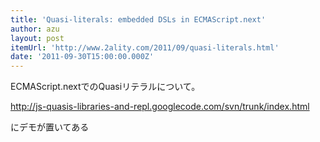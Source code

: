 ```yaml
---
title: 'Quasi-literals: embedded DSLs in ECMAScript.next'
author: azu
layout: post
itemUrl: 'http://www.2ality.com/2011/09/quasi-literals.html'
date: '2011-09-30T15:00:00.000Z'
---
```

ECMAScript.nextでのQuasiリテラルについて。

http://js-quasis-libraries-and-repl.googlecode.com/svn/trunk/index.html

にデモが置いてある
